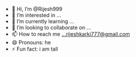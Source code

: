 - 👋 Hi, I’m @Rijesh999
- 👀 I’m interested in ...
- 🌱 I’m currently learning ...
- 💞️ I’m looking to collaborate on ...
- 📫 How to reach me ...rijeshkarki777@gmail.com 
- 😄 Pronouns: he
- ⚡ Fun fact: i am tall

<!---
Rijesh999/Rijesh999 is a ✨ special ✨ repository because its `README.md` (this file) appears on your GitHub profile.
You can click the Preview link to take a look at your changes.
--->

